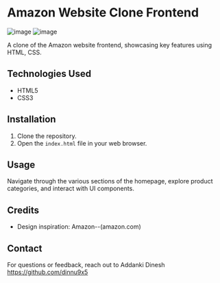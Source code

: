 # Amazon Website Clone Frontend
![image](https://github.com/dinnu9x5/Amazon-Clone-FrontEnd-/assets/113547730/6830d569-1b85-41cf-9b9b-1ef8c2e7bf22)
![image](https://github.com/dinnu9x5/Amazon-Clone-FrontEnd-/assets/113547730/d8146d8b-fae5-4a09-a20d-8e5604026ccb)


A clone of the Amazon website frontend, showcasing key features using HTML, CSS.


## Technologies Used

- HTML5
- CSS3


## Installation

1. Clone the repository.
2. Open the `index.html` file in your web browser.

## Usage

Navigate through the various sections of the homepage, explore product categories, and interact with UI components.


## Credits

- Design inspiration: Amazon--(amazon.com)


## Contact

For questions or feedback, reach out to Addanki Dinesh https://github.com/dinnu9x5
